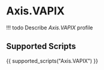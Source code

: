 

# Axis.VAPIX


<!-- prettier-ignore -->
!!! todo
    Describe *Axis.VAPIX* profile

## Supported Scripts

{{ supported_scripts("Axis.VAPIX") }}
